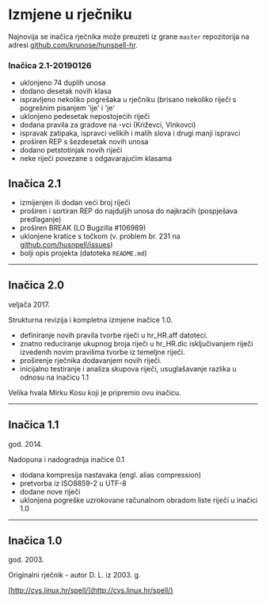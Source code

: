 # Izmjene u rječniku


Najnovija se inačica rječnika može preuzeti iz grane `master` repozitorija na adresi [github.com/krunose/hunspell-hr](https://github.com/krunose/hunspell-hr).




### Inačica 2.1-20190126

- uklonjeno 74 duplih unosa
- dodano desetak novih klasa 
- ispravljeno nekoliko pogrešaka u rječniku (brisano nekoliko riječi s pogrešnim pisanjem 'ije' i 'je'
- uklonjeno pedesetak nepostojećih riječi
- dodana pravila za gradove na -vci (Križevci, Vinkovci)
- ispravak zatipaka, ispravci velikih i malih slova i drugi manji ispravci
- proširen REP s šezdesetak novih unosa
- dodano petstotinjak novih riječi
- neke riječi povezane s odgavarajućim klasama


## Inačica 2.1


- izmijenjen ili dodan veći broj riječi
- proširen i sortiran REP do najduljih unosa do najkraćih (pospješava predlaganje)
- proširen BREAK (LO Bugzilla #106989)
- uklonjene kratice s točkom (v. problem br. 231 na [github.com/husnpell/issues](https://github.com/hunspell/hunspell/issues))
- bolji opis projekta (datoteka `README.md`)

---

## Inačica 2.0

veljača 2017.

Strukturna revizija i kompletna izmjene inačice 1.0.

- definiranje novih pravila tvorbe riječi u hr_HR.aff datoteci.
- znatno reduciranje ukupnog broja riječi u hr_HR.dic isključivanjem riječi izvedenih novim pravilima tvorbe iz temeljne riječi.
- proširenje rječnika dodavanjem novih riječi.
- inicijalno testiranje i analiza skupova riječi, usuglašavanje razlika u odnosu na inačicu 1.1

Velika hvala Mirku Kosu koji je pripremio ovu inačicu.


---

## Inačica 1.1

god. 2014.

Nadopuna i nadogradnja inačice 0.1

- dodana kompresija nastavaka (engl. alias compression)
- pretvorba iz ISO8859-2 u UTF-8
- dodane nove riječi
- uklonjena pogreške uzrokovane računalnom obradom liste riječi u inačici 1.0

---

## Inačica 1.0

god. 2003.

Originalni rječnik - autor D. L. iz 2003. g.

[http://cvs.linux.hr/spell/](http://cvs.linux.hr/spell/)
